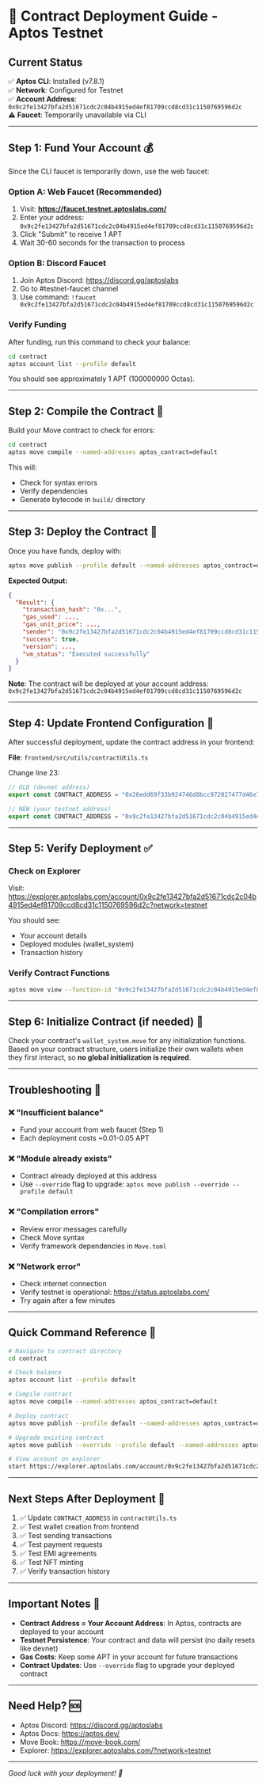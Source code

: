 # 🚀 Contract Deployment Guide - Aptos Testnet

## Current Status

✅ **Aptos CLI**: Installed (v7.8.1)  
✅ **Network**: Configured for Testnet  
✅ **Account Address**: `0x9c2fe13427bfa2d51671cdc2c04b4915ed4ef81709ccd8cd31c1150769596d2c`  
⚠️ **Faucet**: Temporarily unavailable via CLI

---

## Step 1: Fund Your Account 💰

Since the CLI faucet is temporarily down, use the web faucet:

### Option A: Web Faucet (Recommended)
1. Visit: **https://faucet.testnet.aptoslabs.com/**
2. Enter your address: `0x9c2fe13427bfa2d51671cdc2c04b4915ed4ef81709ccd8cd31c1150769596d2c`
3. Click "Submit" to receive 1 APT
4. Wait 30-60 seconds for the transaction to process

### Option B: Discord Faucet
1. Join Aptos Discord: https://discord.gg/aptoslabs
2. Go to #testnet-faucet channel
3. Use command: `!faucet 0x9c2fe13427bfa2d51671cdc2c04b4915ed4ef81709ccd8cd31c1150769596d2c`

### Verify Funding
After funding, run this command to check your balance:
```bash
cd contract
aptos account list --profile default
```

You should see approximately 1 APT (100000000 Octas).

---

## Step 2: Compile the Contract 🔨

Build your Move contract to check for errors:

```bash
cd contract
aptos move compile --named-addresses aptos_contract=default
```

This will:
- Check for syntax errors
- Verify dependencies
- Generate bytecode in `build/` directory

---

## Step 3: Deploy the Contract 🚀

Once you have funds, deploy with:

```bash
aptos move publish --profile default --named-addresses aptos_contract=default
```

**Expected Output:**
```json
{
  "Result": {
    "transaction_hash": "0x...",
    "gas_used": ...,
    "gas_unit_price": ...,
    "sender": "0x9c2fe13427bfa2d51671cdc2c04b4915ed4ef81709ccd8cd31c1150769596d2c",
    "success": true,
    "version": ...,
    "vm_status": "Executed successfully"
  }
}
```

**Note**: The contract will be deployed at your account address:
`0x9c2fe13427bfa2d51671cdc2c04b4915ed4ef81709ccd8cd31c1150769596d2c`

---

## Step 4: Update Frontend Configuration 🔧

After successful deployment, update the contract address in your frontend:

**File**: `frontend/src/utils/contractUtils.ts`

Change line 23:
```typescript
// OLD (devnet address)
export const CONTRACT_ADDRESS = "0x26edd69f33b924746d8bcc972027477d46e79406975f9c370260fd9c99aa255d";

// NEW (your testnet address)
export const CONTRACT_ADDRESS = "0x9c2fe13427bfa2d51671cdc2c04b4915ed4ef81709ccd8cd31c1150769596d2c";
```

---

## Step 5: Verify Deployment ✅

### Check on Explorer
Visit: https://explorer.aptoslabs.com/account/0x9c2fe13427bfa2d51671cdc2c04b4915ed4ef81709ccd8cd31c1150769596d2c?network=testnet

You should see:
- Your account details
- Deployed modules (wallet_system)
- Transaction history

### Verify Contract Functions
```bash
aptos move view --function-id "0x9c2fe13427bfa2d51671cdc2c04b4915ed4ef81709ccd8cd31c1150769596d2c::wallet_system::function_name" --profile default
```

---

## Step 6: Initialize Contract (if needed) 🎯

Check your contract's `wallet_system.move` for any initialization functions. Based on your contract structure, users initialize their own wallets when they first interact, so **no global initialization is required**.

---

## Troubleshooting 🔧

### ❌ "Insufficient balance"
- Fund your account from web faucet (Step 1)
- Each deployment costs ~0.01-0.05 APT

### ❌ "Module already exists"
- Contract already deployed at this address
- Use `--override` flag to upgrade: `aptos move publish --override --profile default`

### ❌ "Compilation errors"
- Review error messages carefully
- Check Move syntax
- Verify framework dependencies in `Move.toml`

### ❌ "Network error"
- Check internet connection
- Verify testnet is operational: https://status.aptoslabs.com/
- Try again after a few minutes

---

## Quick Command Reference 📝

```bash
# Navigate to contract directory
cd contract

# Check balance
aptos account list --profile default

# Compile contract
aptos move compile --named-addresses aptos_contract=default

# Deploy contract
aptos move publish --profile default --named-addresses aptos_contract=default

# Upgrade existing contract
aptos move publish --override --profile default --named-addresses aptos_contract=default

# View account on explorer
start https://explorer.aptoslabs.com/account/0x9c2fe13427bfa2d51671cdc2c04b4915ed4ef81709ccd8cd31c1150769596d2c?network=testnet
```

---

## Next Steps After Deployment 🎉

1. ✅ Update `CONTRACT_ADDRESS` in `contractUtils.ts`
2. ✅ Test wallet creation from frontend
3. ✅ Test sending transactions
4. ✅ Test payment requests
5. ✅ Test EMI agreements
6. ✅ Test NFT minting
7. ✅ Verify transaction history

---

## Important Notes 📌

- **Contract Address = Your Account Address**: In Aptos, contracts are deployed to your account
- **Testnet Persistence**: Your contract and data will persist (no daily resets like devnet)
- **Gas Costs**: Keep some APT in your account for future transactions
- **Contract Updates**: Use `--override` flag to upgrade your deployed contract

---

## Need Help? 🆘

- Aptos Discord: https://discord.gg/aptoslabs
- Aptos Docs: https://aptos.dev/
- Move Book: https://move-book.com/
- Explorer: https://explorer.aptoslabs.com/?network=testnet

---

*Good luck with your deployment! 🚀*
